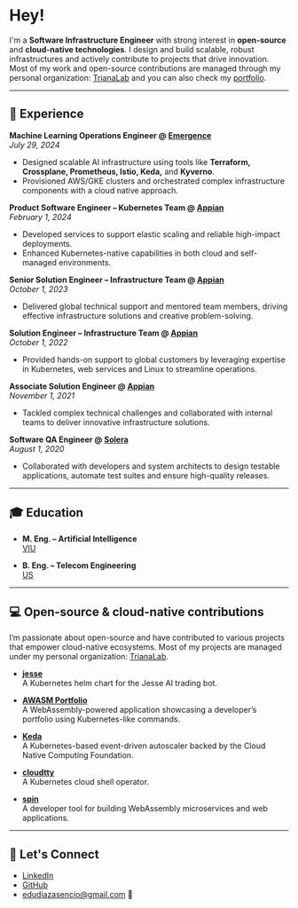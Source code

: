 # Hey!

I'm a **Software Infrastructure Engineer** with strong interest in **open-source** and **cloud-native technologies**. I design and build scalable, robust infrastructures and actively contribute to projects that drive innovation. Most of my work and open-source contributions are managed through my personal organization: [TrianaLab](https://github.com/TrianaLab) and you can also check my [portfolio](https://edudiaz.dev).

---

## 🚀 Experience

**Machine Learning Operations Engineer @ [Emergence](https://emergence.ai)**  
*July 29, 2024*  
- Designed scalable AI infrastructure using tools like **Terraform, Crossplane, Prometheus, Istio, Keda,** and **Kyverno**.  
- Provisioned AWS/GKE clusters and orchestrated complex infrastructure components with a cloud native approach.

**Product Software Engineer – Kubernetes Team @ [Appian](https://appian.com)**  
*February 1, 2024*  
- Developed services to support elastic scaling and reliable high-impact deployments.  
- Enhanced Kubernetes-native capabilities in both cloud and self-managed environments.

**Senior Solution Engineer – Infrastructure Team @ [Appian](https://appian.com)**  
*October 1, 2023*  
- Delivered global technical support and mentored team members, driving effective infrastructure solutions and creative problem-solving.

**Solution Engineer – Infrastructure Team @ [Appian](https://appian.com)**  
*October 1, 2022*  
- Provided hands-on support to global customers by leveraging expertise in Kubernetes, web services and Linux to streamline operations.

**Associate Solution Engineer @ [Appian](https://appian.com)**  
*November 1, 2021*  
- Tackled complex technical challenges and collaborated with internal teams to deliver innovative infrastructure solutions.

**Software QA Engineer @ [Solera](https://solera.com)**  
*August 1, 2020*  
- Collaborated with developers and system architects to design testable applications, automate test suites and ensure high-quality releases.

---

## 🎓 Education

- **M. Eng. – Artificial Intelligence**  
  [VIU](https://universidadviu.com)

- **B. Eng. – Telecom Engineering**  
  [US](https://us.es)

---

## 💻 Open-source & cloud-native contributions

I’m passionate about open-source and have contributed to various projects that empower cloud-native ecosystems. Most of my projects are managed under my personal organization: [TrianaLab](https://github.com/TrianaLab).

- **[jesse](https://github.com/jesse)**  
  A Kubernetes helm chart for the Jesse AI trading bot.

- **[AWASM Portfolio](https://github.com/AWASMPortfolio)**  
  A WebAssembly-powered application showcasing a developer’s portfolio using Kubernetes-like commands.

- **[Keda](https://github.com/kedacore/keda)**  
  A Kubernetes-based event-driven autoscaler backed by the Cloud Native Computing Foundation.

- **[cloudtty](https://cloudtty.github.io)**  
  A Kubernetes cloud shell operator.

- **[spin](https://github.com/fermyon/spin)**  
  A developer tool for building WebAssembly microservices and web applications.

---

## 🤝 Let's Connect

- [LinkedIn](https://www.linkedin.com)  
- [GitHub](https://github.com)
- edudiazasencio@gmail.com 📩
